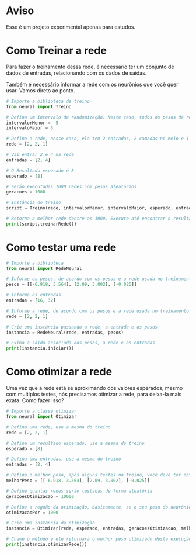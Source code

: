 # Aviso
Esse é um projeto experimental apenas para estudos. 

# Como Treinar a rede
Para fazer o treinamento dessa rede, é necessário ter um conjunto de dados de entradas, relacionando com os dados de saidas.

Também é necessário informar a rede com os neurônios que você quer usar. Vamos direto ao ponto.

```Python
# Importe a biblioteca de treino
from neural import Treino

# Defina um intervalo de randomização. Neste caso, todos os pesos da rede terão pesos entre -5 e 5
intervalorMenor = -5
intervaloMaior = 5

# Defina a rede, nesse caso, ela tem 2 entradas, 2 camadas no meio e 1 saida
rede = [2, 2, 1]

# Vai entrar 2 e 4 na rede
entradas = [2, 4]

# O Resultado esperado é 8
esperado = [8]

# Serão executadas 1000 redes com pesos aleatórios
geracoes = 1000

# Instância do treino
script = Treino(rede, intervalorMenor, intervaloMaior, esperado, entradas, geracoes)

# Retorna a melhor rede dentre as 1000. Execute até encontrar o resultado mais próximo do esperado. Depois teste a rede com outros valores, para garantir que a rede está funcionando
print(script.treinarRede())
```

# Como testar uma rede
```Python
# Importe a biblioteca
from neural import RedeNeural

# Informe os pesos, de acordo com os pesos e a rede usada no treinamento
pesos = [[-6.918, 3.564], [2.09, 3.002], [-0.025]]

# Informe as entradas
entradas = [16, 32]

# Informe a rede, de acordo com os pesos e a rede usada no treinamento
rede = [2, 2, 1]

# Crie uma instância passando a rede, a entrada e os pesos
instancia = RedeNeural(rede, entradas, pesos)

# Exiba a saida associada aos pesos, a rede e as entradas
print(instancia.iniciar())
```

# Como otimizar a rede
Uma vez que a rede está se aproximando dos valores esperados, mesmo com multiplos testes, nós precisamos otimizar a rede, para deixa-la mais exata. Como fazer isso?

```Python
# Importe a classe otimizar
from neural import Otimizar

# Defina uma rede, use a mesma do treino
rede = [2, 2, 1]

# Defina um resultado esperado, use a mesma do treino
esperado = [8]

# Defina uma entradas, use a mesma do treino
entradas = [2, 4]

# Defina o melhor peso, após alguns testes no treino, você deve ter obtido algum peso que funcionou muito bem, use ele.
melhorPeso = [[-6.918, 3.564], [2.09, 3.002], [-0.025]]

# Define quantas redes serão testadas de forma aleatória
geracoesOtimizacao = 10000

# Define a regoão da otimização, basicamente, se o seu peso do neurônio vale 10, e a sua otimização por esteja em 100, o peso deste neurônio será escolhido de forma aleatória entre "pesoNeuronio - pesoNeuronio / 100" e "pesoNeuronio + pesoNeuronio / 100" ou vice versa no caso de número negativo. Neste caso, o peso aleatório escolhido seria entre 9,9 e 10,1. Se o seu resultado já está muito bom, mas você pretende otimizar ainda mais, coloque um número bem mais alto para aumentar a precisão
otimizacaoPor = 1000

# Crie uma instância da otimização
instancia = Otimizar(rede, esperado, entradas, geracoesOtimizacao, melhorPeso, otimizacaoPor)

# Chame o método e ele retornará o melhor peso otimizado desta execução.
print(instancia.otimizarRede())
```


